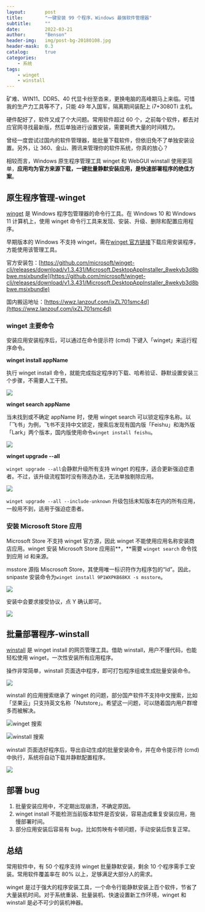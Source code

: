 ```yaml
---
layout:       post
title:        "一键安装 99 个程序，Windows 最强软件管理器"
subtitle:     ""
date:         2022-03-21
author:       "Benson"
header-img:   img/post-bg-20180108.jpg
header-mask:  0.3
catalog:      true
categories:
    - 系统
tags:
    - winget
    - winstall
---
```

矿难、WIN11、DDR5、40 代显卡纷至沓来，更换电脑的高峰期马上来临。可惜我的生产力工具等不了，只能 49 年入国军，隔离期间装配上 i7+3080Ti 主机。

硬件配好了，软件又成了个大问题。常用软件超过 60 个，之前每个软件，都去对应官网寻找最新版，然后单独进行设置安装，需要耗费大量的时间精力。

曾经一度尝试过国内的软件管理器，能批量下载软件，但依旧免不了单独安装设置。另外，让 360、金山、腾讯来管理你的软件系统，你真的放心？

相较而言，Windows 原生程序管理工具 winget 和 WebGUI winstall 使用更简单，**应用均为官方来源下载，一键批量静默安装应用，是快速部署程序的绝佳方案**。

## 原生程序管理-winget

[winget](https://docs.microsoft.com/zh-cn/windows/package-manager/winget/) 是 Windows 程序包管理器的命令行工具。在 Windows 10 和 Windows 11 计算机上，使用 winget 命令行工具来发现、安装、升级、删除和配置应用程序。

早期版本的 Windows 不支持 winget，需在[winget 官方链接](https://github.com/microsoft/winget-cli/releases)下载应用安装程序，方能使用该管理工具。

官方安装包：[https://github.com/microsoft/winget-cli/releases/download/v1.3.431/Microsoft.DesktopAppInstaller_8wekyb3d8bbwe.msixbundle](https://github.com/microsoft/winget-cli/releases/download/v1.3.431/Microsoft.DesktopAppInstaller_8wekyb3d8bbwe.msixbundle)

国内搬运地址：[https://wwz.lanzouf.com/ixZL701smc4d](https://wwz.lanzouf.com/ixZL701smc4d)

### winget 主要命令

安装应用安装程序后，可以通过在命令提示符 (cmd) 下键入「winget」来运行程序命令。

**winget install appName**

执行 winget install 命令，就能完成指定程序的下载、哈希验证、静默设置安装三个步骤，不需要人工干预。

![](http://tc.seoipo.com/2022-05-05-17-13-24.png)

**winget search appName**

当未找到或不确定 appName 时，使用 winget search 可以锁定程序名称。以「飞书」为例，飞书不支持中文锁定，搜索后发现有国内版「Feishu」和海外版「Lark」两个版本，国内版使用命令`winget install feishu`。

![](http://tc.seoipo.com/2022-05-05-17-13-45.png)

**winget upgrade --all**

`winget upgrade --all`会静默升级所有支持 winget 的程序，适合更新强迫症患者。不过，该升级流程暂时没有筛选办法，无法单独剔除应用。

![](http://tc.seoipo.com/2022-05-05-17-14-00.png)

`winget upgrade --all --include-unknown` 升级包括未知版本在内的所有应用，一般用不到，适用于强迫症患者。

### 安装 Microsoft Store 应用

Microsoft Store 不支持 winget 官方源，因此 winget 不能使用应用名称安装商店应用。winget 安装 Microsoft Store 应用前**，**需要 `winget search` 命令找到应用 id 和来源。

msstore 源指 Miscrosoft Store，其使用唯一标识符作为程序包的“Id”。因此，snipaste 安装命令为`winget install 9P1WXPKB68KX -s msstore`。

![](http://tc.seoipo.com/2022-05-05-17-14-23.png)

安装中会要求接受协议，点 Y 确认即可。

![](http://tc.seoipo.com/2022-05-05-17-14-35.png)

## 批量部署程序-winstall

[winstall](https://winstall.app/) 是 winget install 的网页管理工具。借助 winstall，用户不懂代码，也能轻松使用 winget，一次性安装所有应用程序。

操作非常简单，winstall 页面选中程序，即可打包程序组或生成批量安装命令。

![](http://tc.seoipo.com/2022-05-05-17-14-50.png)

winstall 的应用搜索继承了 winget 的问题，部分国产软件不支持中文搜索，比如「坚果云」只支持英文名称「Nutstore」。希望这一问题，可以随着国内用户群增多而被解决。

![winget 搜索](http://tc.seoipo.com/2022-05-05-17-15-09.png)

![winstall 搜索](http://tc.seoipo.com/2022-05-05-17-15-37.png)

winstall 页面选好程序后，导出自动生成的批量安装命令，并在命令提示符 (cmd) 中执行，系统将自动下载并静默配置程序。

![](http://tc.seoipo.com/2022-05-05-17-15-55.png)

## 部署 bug

1. 批量安装应用中，不定期出现崩溃，不确定原因。
2. winget install 不能检测当前版本软件是否安装，容易造成重复安装应用，拖慢部署时间。
3. 部分应用安装后容易有 bug，比如剪映有卡顿问题，手动安装后恢复正常。

## 总结

常用软件中，有 50 个程序支持 winget 批量静默安装，剩余 10 个程序需手工安装。常用软件覆盖率在 80% 以上，足够满足大部分人的需求。

winget 是过于强大的程序安装工具，一个命令行能静默安装上百个软件，节省了大量装机时间。对于系统重装、批量装机、快速设置新工作环境，winget 和 winstall 是必不可少的装机神器。
